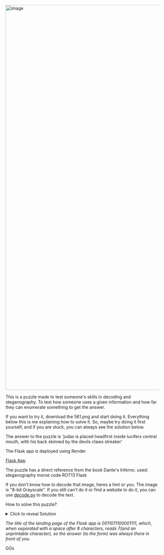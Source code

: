 <img width="1600" height="1264" alt="image" src="https://github.com/user-attachments/assets/37b299c9-b7cf-41ef-abf1-1867ca632e30" />

This is a puzzle made to test someone's skills in decoding and steganography.
To test how someone uses a given information and how far they can enumerate something to get the answer.

If you want to try it, download the 561.png and start doing it. Everything below this is me explaining how to solve it. So, maybe try doing it first yourself, and if you are stuck, you can always see the solution below.

The answer to the puzzle is 'judas is placed headfirst inside lucifers
central mouth, with his back skinned by the devils claws streaker'

The Flask app is deployed using Render

<a href="https://theonewhobetrayedall.onrender.com/">Flask App</a>

The puzzle has a direct reference from the book Dante's Inferno.
used:
steganography
morse code
ROT13
Flask

If you don't know how to decode that image, heres a hint or you. The image is "8-bit Grayscale". 
If you still can't do it or  find a website to do it, you can use [decode.py](./decode.py) to decode the text. 

How to solve this puzzle?

<details>

<summary>Click to reveal Solution</summary>

First, you will be given the [561.png](./561.png), which is an 8-bit grayscale image. It contains byte-encoded text. When you decode the text, you will see this text.

"Problems and Answers. Humans asks problems and humans give answers. 
Some problems have the answer hidden inside them while other problems require deep research.
Sometimes you find a answer that needs to be converted into the real answer like adding x00 in a binary.
Some answers are just Problems themselves that lead to more problems. The most important thing
to answer a problem is to count every bit of the problem to understand whats going on and what is      
avilable to you to answer that problems. Put your answer here theonewhobetrayedall.onrender.com"

When you will open <a href="https://theonewhobetrayedall.onrender.com/">TheOneWhoBetrayedAll</a>

You will be greeted to a page which has a form input that requires a passphrase. There is a hint saying count every bit or pixels or atoms.

Now, if you go back to the image and look at its size, you will see that the width is 111 and the  height is 11. This is binary. 
If you look at the decoded file, I have hinted "add x00". 

To get the answer, you will have to add 00 at the start and then one in the middle to make it an 8-bit binary. 00110111 -> this decodes to <b>seven</b> which is the answer to the form. 
You will have to convert it into ASCII and not hexadecimal, which corresponds to 37 or the decimal number 55.

<i>7 refrences the seven sins.</i>

After you enter the answer into the form, you will get a .zip file named [theonewithdante](./static/). The .zip file is password-protected. The one with Dante was <b>Virgil</b>, which is the passphrase.

<i>Dante cannot descend without Virgil. You cannot progress without him either.</i>

You will now get two files. A PDF named <b>dante.pdf</b> and a JPG named <b>TheOneInTheMouthOfTheLightBringer.jpg</b>

The PDF has the answer, and the image is a very famous illustration made by <b>Gustave Doré from his illustrations of Dante's Divine Comedy</b>
<img width="2020" height="1588" alt="image" src="https://github.com/user-attachments/assets/3f60faf7-f839-464d-b2f2-7dc2d95d301f" />

This is an image showing Judas in the mouth of Lucifer (The Light Bringer) in the innermost Pit of the ninth circle of hell, <b>Judecca</b>

This image is hiding a .wav file in it (hinted in decoded text "Some problems have the answer hidden inside them"). the passphrase for extraction is <b>judas</b>

Now you will get a .wav file named <b>notriangleisthepassphrase</b>. No triangle actually means the number of Triangles. The .wav file contains Morse code, which, when decoded, gives you the coordinates of a specific place in the Nevada Desert. 

37°24'05.2"N 116°52'04.6"W -> this is in the form of 37,24,05.2 NORTH 116,52,04.6 WEST

<img width="640" height="463" alt="image" src="https://github.com/user-attachments/assets/8a25ecc5-b753-4be3-ae22-6d38cb58de08" />

As you can see, there are six triangles in this image. So, the passphrase is 6, not in words but in numbers.

<i>6 Triangles refrences to this: Hexagon = imperfection, fragmentation (stepping further from divine order)</i>

Now you will extract the final file named Cocytus.txt. 

<b>"your answer lies in va whqrppn gur qrrcrfg cneg bs gur avagu pvepyr bs uryy" </b>

So here you get the final hint! "va whqrppn gur qrrcrfg cneg bs gur avagu pvepyr bs uryy" is encoded using the ROT13 algorithm. If you convert it, you will get this message:

<i>in judecca, the deepest part of the ninth circle of hell</i>

This is a reference to Judecca.

<i>Judecca is the deepest and final zone of the Ninth Circle of Hell, named for Judas Iscariot, who betrayed Jesus Christ</i>

This is the hint you need to finally find the answer hidden in the vast, random words of the PDF dante.pdf. 

You have to search for the word Judas, and you will see the answer.

<i>judas is placed headfirst inside lucifers central mouth, with his back skinned by the devils claws streaker</i>

So, this is how you solve the puzzle "TheOneWhoBetrayedAll". 

</details>

<i>The title of the landing page of the Flask app is 0011011100001111, which, when separated with a space after 8 characters, reads 7(and an unprintable character), so the answer (to the form) was always there in front of you.</i>

GGs

